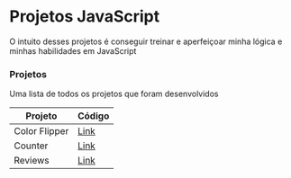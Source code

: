 # Projetos JavaScript
O intuito desses projetos é conseguir treinar e aperfeiçoar minha lógica e minhas habilidades em JavaScript

### Projetos 
Uma lista de todos os projetos que foram desenvolvidos

Projeto   |  Código  | 
--------- | -------- | 
Color Flipper |[Link](https://github.com/maahbatistaa/projects-javascript/tree/main/color-flipper) 
Counter | [Link](https://github.com/maahbatistaa/projects-javascript/tree/main/counter)
Reviews | [Link](https://github.com/maahbatistaa/projects-javascript/tree/main/reviews)